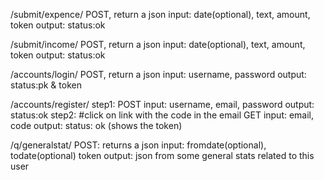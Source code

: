 /submit/expence/
    POST, return a json
    input: date(optional), text, amount, token
    output: status:ok

/submit/income/
    POST, return a json
    input: date(optional), text, amount, token
    output: status:ok


/accounts/login/
    POST, return a json
    input: username, password
    output: status:pk & token

/accounts/register/
    step1:
      POST
      input: username, email, password
      output: status:ok
    step2: #click on link with the code in the email
      GET
      input: email, code
      output: status: ok (shows the token)

/q/generalstat/
    POST: returns a json
    input: fromdate(optional), todate(optional) token
    output: json from some general stats related to this user
